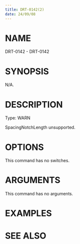 ```yaml
---
title: DRT-0142(2)
date: 24/09/08
---
```


# NAME

DRT-0142 - DRT-0142

# SYNOPSIS

N/A.

# DESCRIPTION

Type: WARN

SpacingNotchLength unsupported.

# OPTIONS

This command has no switches.

# ARGUMENTS

This command has no arguments.

# EXAMPLES

# SEE ALSO
